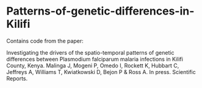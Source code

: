 # Patterns-of-genetic-differences-in-Kilifi

Contains code from the paper:

Investigating the drivers of the spatio-temporal patterns of genetic differences between Plasmodium falciparum malaria infections in Kilifi County, Kenya. Malinga J, Mogeni P, Omedo I, Rockett K, Hubbart C, Jeffreys A, Williams T, Kwiatkowski D, Bejon P & Ross A. In press. Scientific Reports.
